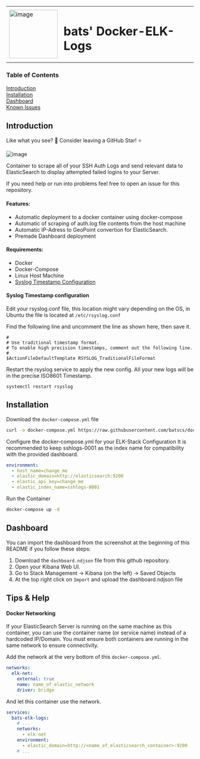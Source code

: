 <table>
  <tr>
    <td> <img src="https://github.com/batscs/cloudflare-dns-sync/assets/31670615/58296fbd-9a48-4263-a491-308e49035aba" alt="image" width="130" height="auto"> </td>
    <td><h1>bats' Docker-ELK-Logs</h1></td>
  </tr>
</table>

### Table of Contents  
[Introduction](#introduction)  
[Installation](#installation)  
[Dashboard](#dashboard)  
[Known Issues](#help)  

<a name="introduction"/>

## Introduction
Like what you see? 👀 Consider leaving a GitHub Star! ⭐  
  
![image](https://github.com/batscs/docker-elk-logs/assets/31670615/f964db21-f676-4634-8ae5-961c438f9228)

Container to scrape all of your SSH Auth Logs and send relevant data to ElasticSearch to display attempted failed logins to your Server.

If you need help or run into problems feel free to open an issue for this repository.

#### Features:
- Automatic deployment to a docker container using docker-compose
- Automatic of scraping of auth.log file contents from the host machine
- Automatic IP-Adress to GeoPoint convertion for ElasticSearch.
- Premade Dashboard deployment

#### Requirements:
- Docker
- Docker-Compose
- Linux Host Machine
- [Syslog Timestamp Configuration](#requirement)  

<a name="requirement"/>

#### Syslog Timestamp configuration

Edit your rsyslog.conf file, this location might vary depending on the OS, in Ubuntu the file is located at `/etc/rsyslog.conf`

Find the following line and uncomment the line as shown here, then save it.
```
#
# Use traditional timestamp format.
# To enable high precision timestamps, comment out the following line.
#
$ActionFileDefaultTemplate RSYSLOG_TraditionalFileFormat
```

Restart the rsyslog service to apply the new config. All your new logs will be in the precise ISO8601 Timestamp.
```
systemctl restart rsyslog
```

<a name="installation"/>

## Installation

Download the `docker-compose.yml` file
```bash
curl -o docker-compose.yml https://raw.githubusercontent.com/batscs/docker-elk-logs/main/docker-compose.yml
```

Configure the docker-compose.yml for your ELK-Stack Configuration
It is recommended to keep sshlogs-0001 as the index name for compatibility with the provided dashboard.
```yml
environment:
  - host_name=change_me
  - elastic_domain=http://elasticsearch:9200
  - elastic_api_key=change_me
  - elastic_index_name=sshlogs-0001
```

Run the Container
```bash
docker-compose up -d
```

<a name="dashboard"/>

## Dashboard
You can import the dashboard from the screenshot at the beginning of this README if you follow these steps:

1. Download the `dashboard.ndjson` file from this github repository.
2. Open your Kibana Web UI.
3. Go to Stack Management -> Kibana (on the left) -> Saved Objects
4. At the top right click on `Import` and upload the dashboard.ndjson file

<a name="help"/>

## Tips & Help

#### Docker Networking
If your ElasticSearch Server is running on the same machine as this container, you can use the container name (or service name) instead of a hardcoded IP/Domain. You must ensure both containers are running in the same network to ensure connectivity.

Add the network at the very bottom of this `docker-compose.yml`.
```yml
networks:
  elk-net:
    external: true
    name: name_of_elastic_network
    driver: bridge
```

And let this container use the network.
```yml
services:
  bats-elk-logs:
    # ...
    networks:
      - elk-net
    environment:
      - elastic_domain=http://<name_of_elasticsearch_container>:9200
    # ...
```
